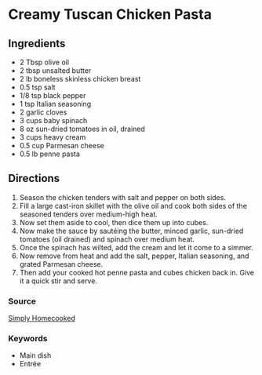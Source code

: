 # Creamy Tuscan Chicken Pasta

## Ingredients

- 2 Tbsp olive oil
- 2 tbsp unsalted butter
- 2 lb boneless skinless chicken breast
- 0.5 tsp salt
- 1/8 tsp black pepper
- 1 tsp Italian seasoning
- 2 garlic cloves
- 3 cups baby spinach
- 8 oz sun-dried tomatoes in oil, drained
- 3 cups heavy cream
- 0.5 cup Parmesan cheese
- 0.5 lb penne pasta

## Directions

1. Season the chicken tenders with salt and pepper on both sides.
2. Fill a large cast-iron skillet with the olive oil and cook both sides of the
   seasoned tenders over medium-high heat.
3. Now set them aside to cool, then dice them up into cubes.
4. Now make the sauce by sautéing the butter, minced garlic, sun-dried tomatoes
   (oil drained) and spinach over medium heat.
5. Once the spinach has wilted, add the cream and let it come to a simmer.
6. Now remove from heat and add the salt, pepper, Italian seasoning, and grated
   Parmesan cheese.
7. Then add your cooked hot penne pasta and cubes chicken back in. Give it a
   quick stir and serve.

### Source

[Simply Homecooked](https://simplyhomecooked.com/creamy-tuscan-chicken-pasta/)

### Keywords

- Main dish
- Entrée
